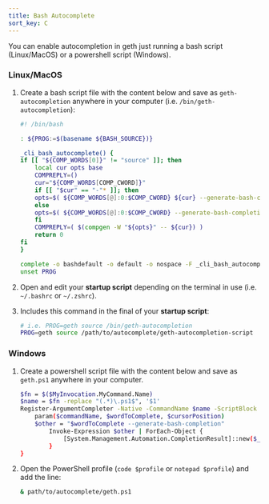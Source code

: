 ```yaml
---
title: Bash Autocomplete
sort_key: C
---
```


You can enable autocompletion in geth just running a bash script (Linux/MacOS) or a powershell script (Windows).

### Linux/MacOS

1.  Create a bash script file with the content below and save as `geth-autocompletion` anywhere in your computer (i.e. `/bin/geth-autocompletion`):

    ```bash
    #! /bin/bash

    : ${PROG:=$(basename ${BASH_SOURCE})}

    _cli_bash_autocomplete() {
    if [[ "${COMP_WORDS[0]}" != "source" ]]; then
        local cur opts base
        COMPREPLY=()
        cur="${COMP_WORDS[COMP_CWORD]}"
        if [[ "$cur" == "-"* ]]; then
        opts=$( ${COMP_WORDS[@]:0:$COMP_CWORD} ${cur} --generate-bash-completion )
        else
        opts=$( ${COMP_WORDS[@]:0:$COMP_CWORD} --generate-bash-completion )
        fi
        COMPREPLY=( $(compgen -W "${opts}" -- ${cur}) )
        return 0
    fi
    }

    complete -o bashdefault -o default -o nospace -F _cli_bash_autocomplete $PROG
    unset PROG
    ```

2.  Open and edit your **startup script** depending on the terminal in use (i.e. `~/.bashrc` or `~/.zshrc`).

3.  Includes this command in the final of your **startup script**:

    ```bash
    # i.e. PROG=geth source /bin/geth-autocompletion
    PROG=geth source /path/to/autocomplete/geth-autocompletion-script
    ```

### Windows

1.  Create a powershell script file with the content below and save as `geth.ps1` anywhere in your computer.

    ```bash
    $fn = $($MyInvocation.MyCommand.Name)
    $name = $fn -replace "(.*)\.ps1$", '$1'
    Register-ArgumentCompleter -Native -CommandName $name -ScriptBlock {
        param($commandName, $wordToComplete, $cursorPosition)
        $other = "$wordToComplete --generate-bash-completion"
            Invoke-Expression $other | ForEach-Object {
                [System.Management.Automation.CompletionResult]::new($_, $_, 'ParameterValue', $_)
            }
    }
    ```

2.  Open the PowerShell profile (`code $profile` or `notepad $profile`) and add the line:

    ```bash
    & path/to/autocomplete/geth.ps1
    ```

